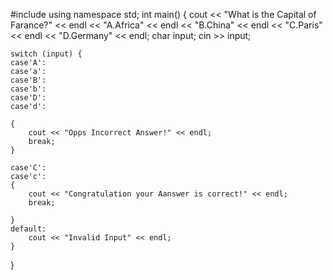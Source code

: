 #include <iostream>
using namespace std;
int main()
{
	cout << "What is the Capital of Farance?" << endl
		<< "A.Africa" << endl
		<< "B.China" << endl
		<< "C.Paris" << endl
		<< "D.Germany" << endl;
	char input;
	cin >> input;

	switch (input) {
	case'A':
	case'a':
	case'B':
	case'b':
	case'D':
	case'd':

	{
		cout << "Opps Incorrect Answer!" << endl;
		break;
	}

	case'C':
	case'c':
	{
		cout << "Congratulation your Aanswer is correct!" << endl;
		break;

	}
	default:
		cout << "Invalid Input" << endl;
	}
}
